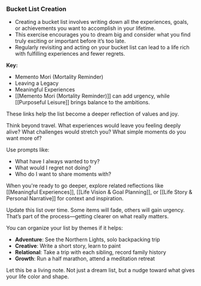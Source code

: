 ### Bucket List Creation

- Creating a bucket list involves writing down all the experiences, goals, or achievements you want to accomplish in your lifetime.
- This exercise encourages you to dream big and consider what you find truly exciting or important before it’s too late.
- Regularly revisiting and acting on your bucket list can lead to a life rich with fulfilling experiences and fewer regrets.

**Key:**
- Memento Mori (Mortality Reminder)
- Leaving a Legacy
- Meaningful Experiences
- [[Memento Mori (Mortality Reminder)]] can add urgency, while [[Purposeful Leisure]] brings balance to the ambitions.

These links help the list become a deeper reflection of values and joy.


Think beyond travel. What experiences would leave you feeling deeply alive? What challenges would stretch you? What simple moments do you want more of?

Use prompts like:
- What have I always wanted to try?
- What would I regret not doing?
- Who do I want to share moments with?

When you're ready to go deeper, explore related reflections like [[Meaningful Experiences]], [[Life Vision & Goal Planning]], or [[Life Story & Personal Narrative]] for context and inspiration.

Update this list over time. Some items will fade, others will gain urgency. That’s part of the process—getting clearer on what really matters.

You can organize your list by themes if it helps:
- **Adventure**: See the Northern Lights, solo backpacking trip
- **Creative**: Write a short story, learn to paint
- **Relational**: Take a trip with each sibling, record family history
- **Growth**: Run a half marathon, attend a meditation retreat

Let this be a living note. Not just a dream list, but a nudge toward what gives your life color and shape.